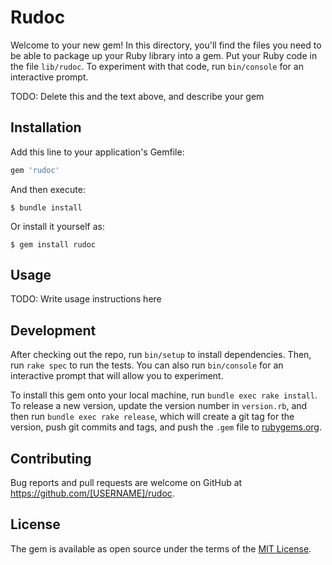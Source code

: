 # Rudoc

Welcome to your new gem! In this directory, you'll find the files you need to be able to package up your Ruby library into a gem. Put your Ruby code in the file `lib/rudoc`. To experiment with that code, run `bin/console` for an interactive prompt.

TODO: Delete this and the text above, and describe your gem

## Installation

Add this line to your application's Gemfile:

```ruby
gem 'rudoc'
```

And then execute:

    $ bundle install

Or install it yourself as:

    $ gem install rudoc

## Usage

TODO: Write usage instructions here

## Development

After checking out the repo, run `bin/setup` to install dependencies. Then, run `rake spec` to run the tests. You can also run `bin/console` for an interactive prompt that will allow you to experiment.

To install this gem onto your local machine, run `bundle exec rake install`. To release a new version, update the version number in `version.rb`, and then run `bundle exec rake release`, which will create a git tag for the version, push git commits and tags, and push the `.gem` file to [rubygems.org](https://rubygems.org).

## Contributing

Bug reports and pull requests are welcome on GitHub at https://github.com/[USERNAME]/rudoc.


## License

The gem is available as open source under the terms of the [MIT License](https://opensource.org/licenses/MIT).
